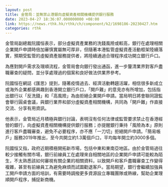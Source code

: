 ```yaml
---
layout: post
title: 金管局：並無禁止港銀向虛擬資產相關機構提供銀行服務
date: 2023-04-27 18:36:07.000000000 +08:00
link: https://news.rthk.hk/rthk/ch/component/k2/1698186-20230427.htm
categories: rthk
---
```


金管局副總裁阮國恒表示，部分虛擬資產業務的洗錢風險或較高，銀行在處理相關企業開戶申請時倍加審慎實屬無可厚非，但隨著本港監管虛擬資產活動框架陸續落實，預期受監管的虛擬資產服務提供者，將陸續通過合理程序成功開立銀行戶口。

為應對開戶需求及理順流程，金管局會向銀行發出通函，進一步釐清業界對客戶盡職審查的疑問，並分享處理過的個案和良好做法供業界參考。

阮國恒在網誌《匯思》提到，隨著疫情過去、經濟活動轉趨活躍，相信很多新成立或海外企業都感興趣到香港開立銀行戶口，「開戶難」的意見亦有所增加，包括指出銀行以「反洗錢」和「高風險」為由拒絕企業開戶申請。當局明日將會聯同證監會舉行圓桌會議，與銀行業界和部分虛擬資產相關機構，共同為「開戶難」作直接交流、分享有用資訊。

他表示，金管局近月積極與銀行討論，表明沒有任何法律或監管要求禁止在香港經營的銀行，向虛擬資產相關機構提供銀行服務；亦提醒銀行秉持「風險為本」原則進行客戶盡職審查，避免不必要程序，亦不應「一刀切」拒絕開戶申請。「簡易帳戶」服務2019年推出，至今共開立約1.3萬個戶口，平均每年開立約3000多個。

阮國恒又指，政府近期積極開拓新市場，包括中東和東南亞地區。由於金管局過往較少接觸有關市場，銀行前線員工在處理來自相關地區的企業開戶申請可能較為陌生，不太熟悉該如何審視有關企業的相關資料，以致開戶和客戶盡職審查工作變得複雜，甚至有前線員工為避免麻煩而試圖勸退客戶。當局期望，銀行會繼續加強員工開戶申請方面的培訓，有需要時調撥更多資源設立專職團隊或熱線，幫助企業理順開戶程序，捕捉新商機。
